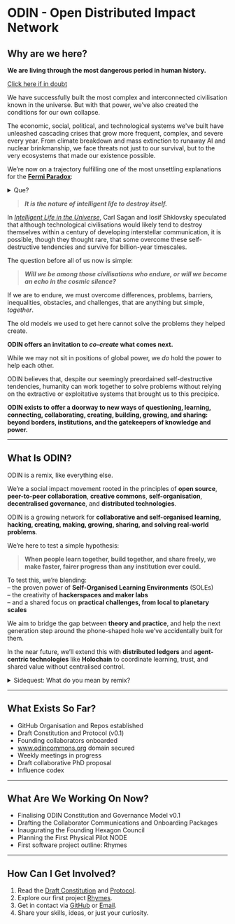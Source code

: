 <!--
ODIN README v0.1
Co-created by Sigy and Æye (ChatGPT) – 2025
This document is part of the ODIN Commons and licensed under Creative Commons Legal Code.
-->
# ODIN - Open Distributed Impact Network

## Why are we here?

**We are living through the most dangerous period in human history.**

[Click here if in doubt](https://thebulletin.org/doomsday-clock/2025-statement/)

We have successfully built the most complex and interconnected civilisation known in the universe. But with that power, we’ve also created the conditions for our own collapse.

The economic, social, political, and technological systems we've built have unleashed cascading crises that grow more frequent, complex, and severe every year.
From climate breakdown and mass extinction to runaway AI and nuclear brinkmanship, we face threats not just to our survival, but to the very ecosystems that made our existence possible.

We’re now on a trajectory fulfilling one of the most unsettling explanations for the [**Fermi Paradox**](https://en.wikipedia.org/wiki/Fermi_paradox#cite_note-98):

<details>
<summary> Que?</summary>

The **Fermi Paradox** is the contradiction between the high likelihood of intelligent extraterrestrial life in the universe and our total lack of contact with or evidence for it.

In simple terms:

> _If the universe is vast and ancient, where is everyone?_

One possible answer is disturbing: intelligent life tends to destroy itself before it can spread or be noticed.

</details>

> _**It is the nature of intelligent life to destroy itself.**_

In [_Intelligent Life in the Universe_](https://dn790001.ca.archive.org/0/items/SaganIL/SaganIntelligentLife.pdf), Carl Sagan and Iosif Shklovsky speculated that although technological civilisations would likely tend to destroy themselves within a century of developing interstellar communication, it is possible, though they thought rare, that some overcome these self-destructive tendencies and survive for billion-year timescales.

The question before all of us now is simple:

> _**Will we be among those civilisations who endure, or will we become an echo in the cosmic silence?**_

If we are to endure, we must overcome differences, problems, barriers, inequalities, obstacles, and challenges, that are anything but simple, _together_.

The old models we used to get here cannot solve the problems they helped create.

**ODIN offers an invitation to _co-create_ what comes next.**

While we may not sit in positions of global power, we _do_ hold the power to help each other.

ODIN believes that, despite our seemingly preordained self-destructive tendencies, humanity can work together to solve problems without relying on the extractive or exploitative systems that brought us to this precipice.

**ODIN exists to offer a doorway to new ways of questioning, learning, connecting, collaborating, creating, building, growing, and sharing: beyond borders, institutions, and the gatekeepers of knowledge and power.**

---

## What Is ODIN?

ODIN is a remix, like everything else.

We’re a social impact movement rooted in the principles of **open source**, **peer-to-peer collaboration**, **creative commons**, **self-organisation**, **decentralised governance**, and **distributed technologies**.

ODIN is a growing network for **collaborative and self-organised learning, hacking, creating, making, growing, sharing, and solving real-world problems**.

We’re here to test a simple hypothesis:

> **When people learn together, build together, and share freely, we make faster, fairer progress than any institution ever could.**

To test this, we’re blending:  
– the proven power of **Self-Organised Learning Environments** (SOLEs)  
– the creativity of **hackerspaces and maker labs**  
– and a shared focus on **practical challenges, from local to planetary scales**

We aim to bridge the gap between **theory and practice**, and help the next generation step around the phone-shaped hole we’ve accidentally built for them.

In the near future, we’ll extend this with **distributed ledgers** and **agent-centric technologies** like **Holochain** to coordinate learning, trust, and shared value without centralised control.

<details>
<summary> Sidequest: What do you mean by remix?</summary>

If you didn’t know already, [Everything is a Remix](https://www.everythingisaremix.info/watch-the-series).

ODIN builds on the legacy of P2P culture, creative commons, open-source collaboration, and peer production. It remixes these ideas to serve the present moment.

</details>

---

## What Exists So Far?

- GitHub Organisation and Repos established
- Draft Constitution and Protocol (v0.1)
- Founding collaborators onboarded
- www.odincommons.org domain secured
- Weekly meetings in progress
- Draft collaborative PhD proposal
- Influence codex

---

## What Are We Working On Now?

- Finalising ODIN Constitution and Governance Model v0.1
- Drafting the Collaborator Communications and Onboarding Packages
- Inaugurating the Founding Hexagon Council
- Planning the First Physical Pilot NODE
- First software project outline: Rhymes

---

## How Can I Get Involved?

1. Read the [Draft Constitution](https://github.com/ODINcommons/the-beginning/blob/main/ODIN%20Constitution%20v0.1.md) and [Protocol](https://github.com/ODINcommons/the-beginning/blob/main/ODIN%20Core%20Protocol%20v0.1.md).
2. Explore our first project [Rhymes](https://github.com/ODINcommons/Rhymes).
3. Get in contact via [GitHub](https://github.com/SeaWizard-ODIN) or [Email](sigypearce@pm.me).
4. Share your skills, ideas, or just your curiosity.
